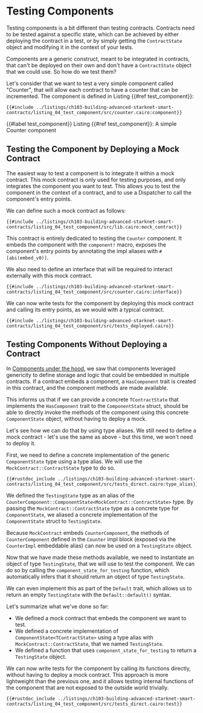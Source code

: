 # Testing Components

Testing components is a bit different than testing contracts.
Contracts need to be tested against a specific state, which can be achieved by either deploying the contract in a test, or by simply getting the `ContractState` object and modifying it in the context of your tests.

Components are a generic construct, meant to be integrated in contracts, that can't be deployed on their own and don't have a `ContractState` object that we could use. So how do we test them?

Let's consider that we want to test a very simple component called "Counter", that will allow each contract to have a counter that can be incremented. The component is defined in Listing {{#ref test_component}}:

```cairo, noplayground
{{#include ../listings/ch103-building-advanced-starknet-smart-contracts/listing_04_test_component/src/counter.cairo:component}}
```

{{#label test_component}}
<span class="caption">Listing {{#ref test_component}}: A simple Counter component</span>

## Testing the Component by Deploying a Mock Contract

The easiest way to test a component is to integrate it within a mock contract. This mock contract is only used for testing purposes, and only integrates the component you want to test. This allows you to test the component in the context of a contract, and to use a Dispatcher to call the component's entry points.

We can define such a mock contract as follows:

```cairo, noplayground
{{#include ../listings/ch103-building-advanced-starknet-smart-contracts/listing_04_test_component/src/lib.cairo:mock_contract}}
```

This contract is entirely dedicated to testing the `Counter` component. It embeds the component with the `component!` macro, exposes the component's entry points by annotating the impl aliases with `#[abi(embed_v0)]`.

We also need to define an interface that will be required to interact externally with this mock contract.

```cairo, noplayground
{{#include ../listings/ch103-building-advanced-starknet-smart-contracts/listing_04_test_component/src/counter.cairo:interface}}
```

We can now write tests for the component by deploying this mock contract and calling its entry points, as we would with a typical contract.

```cairo, noplayground
{{#include ../listings/ch103-building-advanced-starknet-smart-contracts/listing_04_test_component/src/tests_deployed.cairo}}
```

## Testing Components Without Deploying a Contract

In [Components under the hood][components inner working], we saw that components leveraged genericity to define storage and logic that could be embedded in multiple contracts. If a contract embeds a component, a `HasComponent` trait is created in this contract, and the component methods are made available.

This informs us that if we can provide a concrete `TContractState` that implements the `HasComponent` trait to the `ComponentState` struct, should be able to directly invoke the methods of the component using this concrete `ComponentState` object, without having to deploy a mock.

Let's see how we can do that by using type aliases. We still need to define a mock contract - let's use the same as above - but this time, we won't need to deploy it.

First, we need to define a concrete implementation of the generic `ComponentState` type using a type alias. We will use the `MockContract::ContractState` type to do so.

```cairo, noplayground
{{#rustdoc_include ../listings/ch103-building-advanced-starknet-smart-contracts/listing_04_test_component/src/tests_direct.cairo:type_alias}}
```

We defined the `TestingState` type as an alias of the `CounterComponent::ComponentState<MockContract::ContractState>` type. By passing the `MockContract::ContractState` type as a concrete type for `ComponentState`, we aliased a concrete implementation of the `ComponentState` struct to `TestingState`.

Because `MockContract` embeds `CounterComponent`, the methods of `CounterComponent` defined in the `Counter` impl block (exposed via the `CounterImpl` embeddable alias) can now be used on a `TestingState` object.

Now that we have made these methods available, we need to instantiate an object of type `TestingState`, that we will use to test the component. We can do so by calling the `component_state_for_testing` function, which automatically infers that it should return an object of type `TestingState`.

We can even implement this as part of the `Default` trait, which allows us to return an empty `TestingState` with the `Default::default()` syntax.

Let's summarize what we've done so far:

- We defined a mock contract that embeds the component we want to test.
- We defined a concrete implementation of `ComponentState<TContractState>` using a type alias with `MockContract::ContractState`, that we named `TestingState`.
- We defined a function that uses `component_state_for_testing` to return a `TestingState` object.

We can now write tests for the component by calling its functions directly, without having to deploy a mock contract. This approach is more lightweight than the previous one, and it allows testing internal functions of the component that are not exposed to the outside world trivially.

```cairo, noplayground
{{#rustdoc_include ../listings/ch103-building-advanced-starknet-smart-contracts/listing_04_test_component/src/tests_direct.cairo:test}}
```

[components inner working]: ./ch103-02-01-under-the-hood.md
